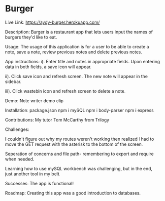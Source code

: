 # Burger

Live Link: https://aydy-burger.herokuapp.com/

Description: Burger is a restaurant app that lets users input the names of burgers they'd like to eat.

Usage: The usage of this application is for a user to be able to create a note, save a note, review previous notes and delete previous notes.

App instructions: i). Enter title and notes in appropriate fields. Upon entering data in both fields, a save icon will appear.

ii). Click save icon and refresh screen. The new note will appear in the sidebar.

iii). Click wastebin icon and refresh screen to delete a note.

Demo: Note writer demo clip

Installation: package.json npm i mySQL npm i body-parser npm i express

Contributions: My tutor Tom McCarthy from Trilogy

Challenges:

I couldn't figure out why my routes weren't working then realized I had to move the GET request with the asterisk to the bottom of the screen.

Seperation of concerns and file path- remembering to export and require when needed.

Learning how to use mySQL workbench was challenging, but in the end, just another tool in my belt.

Successes: The app is functional!

Roadmap: Creating this app was a good introduction to databases.

